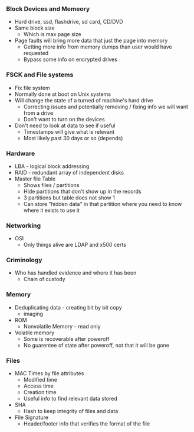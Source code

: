 
### Block Devices and Memeory
- Hard drive, ssd, flashdrive, sd card, CD/DVD
- Same block size 
    - Which is max page size
- Page faults will bring more data that just the page into memory
    - Getting more info from memory dumps than user would have requested
    - Bypass some info on encrypted drives

### FSCK and File systems
- Fix file system
- Normally done at boot on Unix systems
- Will change the state of a turned of machine's hard drive
    - Correcting issues and potentially removing / fixing info we will want from a drive
    - Don't want to turn on the devices
- Don't need to look at data to see if useful
    - Timestamps will give what is relevant
    - Most likely past 30 days or so (depends)

### Hardware 
- LBA - logical block addressing
- RAID - redundant array of independent disks
- Master file Table
    - Shows files / partitions
    - Hide partitions that don't show up in the records
    - 3 partitions but table does not show 1
    - Can store "hidden data" in that partition where you need to know where it exists to use it

### Networking
- OSI
    - Only things alive are LDAP and x500 certs

### Criminology
- Who has handled evidence and where it has been
    - Chain of custody

### Memory 
- Deduplicating data - creating bit by bit copy
    - imaging
- ROM
    - Nonvolatile Memory - read only
- Volatile memory 
    - Some is recoverable after poweroff
    - No guarentee of state after poweroff, not that it will be gone

### Files
- MAC Times by file attributes
    - Modified time
    - Access time
    - Creation time
    - Useful info to find relevant data stored 
- SHA
    - Hash to keep integrity of files and data
- File Signature
    - Header/footer info that verifies the format of the file

